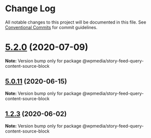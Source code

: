 # Change Log

All notable changes to this project will be documented in this file.
See [Conventional Commits](https://conventionalcommits.org) for commit guidelines.

# [5.2.0](https://github.com/WPMedia/fusion-news-theme-blocks/compare/v5.2.0-beta.0...v5.2.0) (2020-07-09)

**Note:** Version bump only for package @wpmedia/story-feed-query-content-source-block





## [5.0.11](https://github.com/WPMedia/fusion-news-theme-blocks/compare/v5.0.11-beta.0...v5.0.11) (2020-06-15)

**Note:** Version bump only for package @wpmedia/story-feed-query-content-source-block





## [1.2.3](https://github.com/WPMedia/fusion-news-theme-blocks/compare/@wpmedia/story-feed-query-content-source-block@1.2.3-beta.0...@wpmedia/story-feed-query-content-source-block@1.2.3) (2020-06-02)

**Note:** Version bump only for package @wpmedia/story-feed-query-content-source-block
